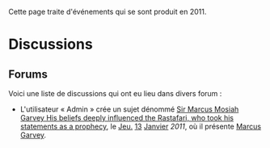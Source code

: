 <!-- TITLE: 2011 -->
<!-- SUBTITLE: Événements qui se sont produit en 2011 -->

Cette page traite d'événements qui se sont produit en 2011.

# Discussions
## Forums
Voici une liste de discussions qui ont eu lieu dans divers forum :
* L'utilisateur « Admin » crée un sujet dénommé [Sir Marcus Mosiah Garvey His beliefs deeply influenced the Rastafari, who took his statements as a prophecy](http://join.clubme.net/t26-sir-marcus-mosiah-garvey-his-beliefs-deeply-influenced-the-rastafari-who-took-his-statements-as-a-prophecy#26), le [Jeu.](/histoire/date/calendrier-gregorien/par-jour-de-la-semaine/jeudi) [13](/histoire/date/calendrier-gregorien/par-jour/13) [Janvier](/histoire/date/calendrier-gregorien/par-mois/janvier) *2011*, où il présente [Marcus Garvey](/personnalite/homme/polymathe/caraibes/midi/colonie/xamayca/marcus-gavey).